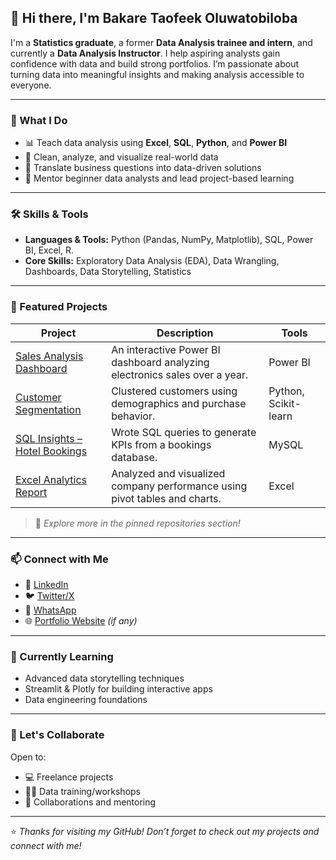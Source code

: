 ## 👋 Hi there, I'm Bakare Taofeek Oluwatobiloba

I'm a **Statistics graduate**, a former **Data Analysis trainee and intern**, and currently a **Data Analysis Instructor**. I help aspiring analysts gain confidence with data and build strong portfolios. I’m passionate about turning data into meaningful insights and making analysis accessible to everyone.

---

### 💼 What I Do
- 📊 Teach data analysis using **Excel**, **SQL**, **Python**, and **Power BI**
- 🧹 Clean, analyze, and visualize real-world data
- 🧠 Translate business questions into data-driven solutions
- 🧭 Mentor beginner data analysts and lead project-based learning

---

### 🛠 Skills & Tools
- **Languages & Tools:** Python (Pandas, NumPy, Matplotlib), SQL, Power BI, Excel, R.  
- **Core Skills:** Exploratory Data Analysis (EDA), Data Wrangling, Dashboards, Data Storytelling, Statistics

---

### 🚀 Featured Projects

| Project | Description | Tools |
|--------|-------------|-------|
| [Sales Analysis Dashboard](https://github.com/yourusername/sales-analysis) | An interactive Power BI dashboard analyzing electronics sales over a year. | Power BI |
| [Customer Segmentation](https://github.com/yourusername/customer-segmentation) | Clustered customers using demographics and purchase behavior. | Python, Scikit-learn |
| [SQL Insights – Hotel Bookings](https://github.com/yourusername/sql-hotel-bookings) | Wrote SQL queries to generate KPIs from a bookings database. | MySQL |
| [Excel Analytics Report](https://github.com/yourusername/excel-project) | Analyzed and visualized company performance using pivot tables and charts. | Excel |

> 🔗 *Explore more in the pinned repositories section!*

---

### 📫 Connect with Me
- 💼 [LinkedIn](https://www.linkedin.com/in/yourprofile)
- 🐦 [Twitter/X](https://x.com/yourhandle)
- 💬 [WhatsApp](https://wa.me/2348123456789)
- 🌐 [Portfolio Website](https://yourwebsite.com) *(if any)*

---

### 🌱 Currently Learning
- Advanced data storytelling techniques
- Streamlit & Plotly for building interactive apps
- Data engineering foundations

---

### 🤝 Let's Collaborate
Open to:
- 💻 Freelance projects
- 🧑‍🏫 Data training/workshops
- 🤝 Collaborations and mentoring

---

⭐️ *Thanks for visiting my GitHub! Don’t forget to check out my projects and connect with me!*
